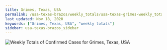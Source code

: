```yaml
---
title: Grimes, Texas, USA
permalink: /usa-texas-brazos/weekly_totals/usa-texas-grimes-weekly_totals.html
last_updated: Nov 18, 2020
keywords: ["Grimes, Texas, USA", "weekly totals"]
sidebar: usa-texas-brazos_sidebar
---
```


![Weekly Totals of Confirmed Cases for Grimes, Texas, USA](/covid_tracker/images/graphs/usa-texas-grimes-weekly_totals_graph.png)
